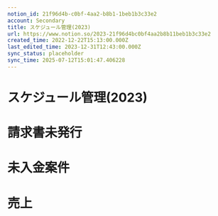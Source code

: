 ```yaml
---
notion_id: 21f96d4b-c0bf-4aa2-b8b1-1beb1b3c33e2
account: Secondary
title: スケジュール管理(2023) 
url: https://www.notion.so/2023-21f96d4bc0bf4aa2b8b11beb1b3c33e2
created_time: 2022-12-22T15:13:00.000Z
last_edited_time: 2023-12-31T12:43:00.000Z
sync_status: placeholder
sync_time: 2025-07-12T15:01:47.406228
---
```

# スケジュール管理(2023)

# 請求書未発行
# 未入金案件
# 売上